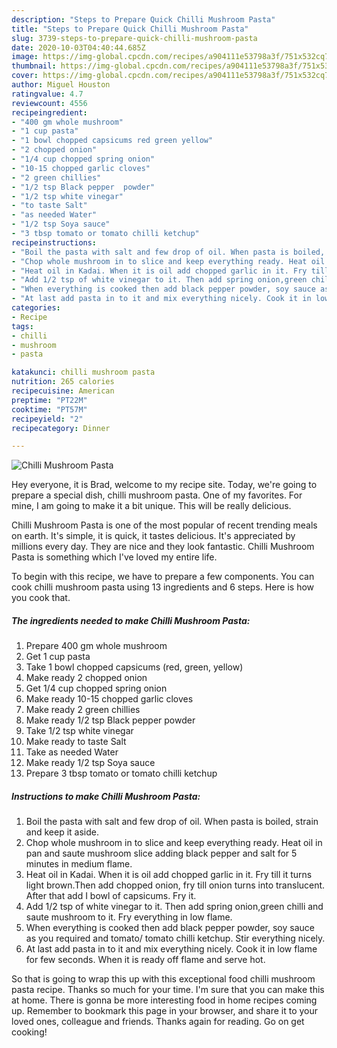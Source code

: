 ```yaml
---
description: "Steps to Prepare Quick Chilli Mushroom Pasta"
title: "Steps to Prepare Quick Chilli Mushroom Pasta"
slug: 3739-steps-to-prepare-quick-chilli-mushroom-pasta
date: 2020-10-03T04:40:44.685Z
image: https://img-global.cpcdn.com/recipes/a904111e53798a3f/751x532cq70/chilli-mushroom-pasta-recipe-main-photo.jpg
thumbnail: https://img-global.cpcdn.com/recipes/a904111e53798a3f/751x532cq70/chilli-mushroom-pasta-recipe-main-photo.jpg
cover: https://img-global.cpcdn.com/recipes/a904111e53798a3f/751x532cq70/chilli-mushroom-pasta-recipe-main-photo.jpg
author: Miguel Houston
ratingvalue: 4.7
reviewcount: 4556
recipeingredient:
- "400 gm whole mushroom"
- "1 cup pasta"
- "1 bowl chopped capsicums red green yellow"
- "2 chopped onion"
- "1/4 cup chopped spring onion"
- "10-15 chopped garlic cloves"
- "2 green chillies"
- "1/2 tsp Black pepper  powder"
- "1/2 tsp white vinegar"
- "to taste Salt"
- "as needed Water"
- "1/2 tsp Soya sauce"
- "3 tbsp tomato or tomato chilli ketchup"
recipeinstructions:
- "Boil the pasta with salt and few drop of oil. When pasta is boiled, strain and keep it aside."
- "Chop whole mushroom in to slice and keep everything ready. Heat oil in pan and saute mushroom slice adding black pepper and salt for 5 minutes in medium flame."
- "Heat oil in Kadai. When it is oil add chopped garlic in it. Fry till it turns light brown.Then add chopped onion, fry till onion turns into translucent. After that add I bowl of capsicums. Fry it."
- "Add 1/2 tsp of white vinegar to it. Then add spring onion,green chilli and saute mushroom to it. Fry everything in low flame."
- "When everything is cooked then add black pepper powder, soy sauce as you required and tomato/ tomato chilli ketchup. Stir everything nicely."
- "At last add pasta in to it and mix everything nicely. Cook it in low flame for few seconds. When it is ready off flame and serve hot."
categories:
- Recipe
tags:
- chilli
- mushroom
- pasta

katakunci: chilli mushroom pasta 
nutrition: 265 calories
recipecuisine: American
preptime: "PT22M"
cooktime: "PT57M"
recipeyield: "2"
recipecategory: Dinner

---
```



![Chilli Mushroom Pasta](https://img-global.cpcdn.com/recipes/a904111e53798a3f/751x532cq70/chilli-mushroom-pasta-recipe-main-photo.jpg)

Hey everyone, it is Brad, welcome to my recipe site. Today, we're going to prepare a special dish, chilli mushroom pasta. One of my favorites. For mine, I am going to make it a bit unique. This will be really delicious.

Chilli Mushroom Pasta is one of the most popular of recent trending meals on earth. It's simple, it is quick, it tastes delicious. It's appreciated by millions every day. They are nice and they look fantastic. Chilli Mushroom Pasta is something which I've loved my entire life.




To begin with this recipe, we have to prepare a few components. You can cook chilli mushroom pasta using 13 ingredients and 6 steps. Here is how you cook that.

<!--inarticleads1-->

##### The ingredients needed to make Chilli Mushroom Pasta:

1. Prepare 400 gm whole mushroom
1. Get 1 cup pasta
1. Take 1 bowl chopped capsicums (red, green, yellow)
1. Make ready 2 chopped onion
1. Get 1/4 cup chopped spring onion
1. Make ready 10-15 chopped garlic cloves
1. Make ready 2 green chillies
1. Make ready 1/2 tsp Black pepper  powder
1. Take 1/2 tsp white vinegar
1. Make ready to taste Salt
1. Take as needed Water
1. Make ready 1/2 tsp Soya sauce
1. Prepare 3 tbsp tomato or tomato chilli ketchup




<!--inarticleads2-->

##### Instructions to make Chilli Mushroom Pasta:

1. Boil the pasta with salt and few drop of oil. When pasta is boiled, strain and keep it aside.
1. Chop whole mushroom in to slice and keep everything ready. Heat oil in pan and saute mushroom slice adding black pepper and salt for 5 minutes in medium flame.
1. Heat oil in Kadai. When it is oil add chopped garlic in it. Fry till it turns light brown.Then add chopped onion, fry till onion turns into translucent. After that add I bowl of capsicums. Fry it.
1. Add 1/2 tsp of white vinegar to it. Then add spring onion,green chilli and saute mushroom to it. Fry everything in low flame.
1. When everything is cooked then add black pepper powder, soy sauce as you required and tomato/ tomato chilli ketchup. Stir everything nicely.
1. At last add pasta in to it and mix everything nicely. Cook it in low flame for few seconds. When it is ready off flame and serve hot.




So that is going to wrap this up with this exceptional food chilli mushroom pasta recipe. Thanks so much for your time. I'm sure that you can make this at home. There is gonna be more interesting food in home recipes coming up. Remember to bookmark this page in your browser, and share it to your loved ones, colleague and friends. Thanks again for reading. Go on get cooking!
